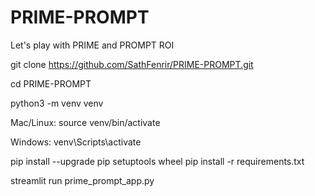 # PRIME-PROMPT
Let's play with PRIME and PROMPT ROI

git clone https://github.com/SathFenrir/PRIME-PROMPT.git

cd PRIME-PROMPT

python3 -m venv venv

Mac/Linux:
source venv/bin/activate

Windows:
venv\Scripts\activate

pip install --upgrade pip setuptools wheel
pip install -r requirements.txt

streamlit run prime_prompt_app.py
